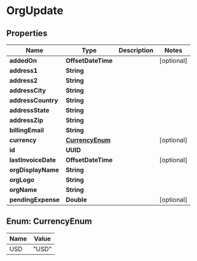 

# OrgUpdate


## Properties

| Name | Type | Description | Notes |
|------------ | ------------- | ------------- | -------------|
|**addedOn** | **OffsetDateTime** |  |  [optional] |
|**address1** | **String** |  |  |
|**address2** | **String** |  |  |
|**addressCity** | **String** |  |  |
|**addressCountry** | **String** |  |  |
|**addressState** | **String** |  |  |
|**addressZip** | **String** |  |  |
|**billingEmail** | **String** |  |  |
|**currency** | [**CurrencyEnum**](#CurrencyEnum) |  |  [optional] |
|**id** | **UUID** |  |  |
|**lastInvoiceDate** | **OffsetDateTime** |  |  [optional] |
|**orgDisplayName** | **String** |  |  |
|**orgLogo** | **String** |  |  |
|**orgName** | **String** |  |  |
|**pendingExpense** | **Double** |  |  [optional] |



## Enum: CurrencyEnum

| Name | Value |
|---- | -----|
| USD | &quot;USD&quot; |



